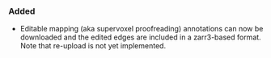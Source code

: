 ### Added
- Editable mapping (aka supervoxel proofreading) annotations can now be downloaded and the edited edges are included in a zarr3-based format. Note that re-upload is not yet implemented.
